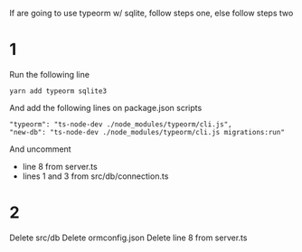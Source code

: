 If are going to use typeorm w/ sqlite, follow steps one, else follow steps two
# 1
Run the following line
```
yarn add typeorm sqlite3
```
And add the following lines on package.json scripts
```
"typeorm": "ts-node-dev ./node_modules/typeorm/cli.js",
"new-db": "ts-node-dev ./node_modules/typeorm/cli.js migrations:run"
```
And uncomment 
- line 8 from server.ts
- lines 1 and 3 from src/db/connection.ts
# 2
Delete src/db
Delete ormconfig.json
Delete line 8 from server.ts